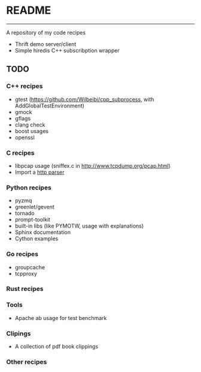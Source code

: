 # README
------
A repository of my code recipes

+ Thrift demo server/client
+ Simple hiredis C++ subscribption wrapper

## TODO

### C++ recipes
+ gtest (https://github.com/Wilbeibi/cpp_subprocess, with AddGlobalTestEnvironment)
+ gmock
+ gflags
+ clang check  
+ boost usages
+ openssl 

### C recipes
+ libpcap usage (sniffex.c in http://www.tcpdump.org/pcap.html)
+ Import a [http parser](https://github.com/facebook/proxygen/tree/master/proxygen/external/http_parser)

### Python recipes
+ pyzmq
+ greenlet/gevent
+ tornado
+ prompt-toolkit
+ built-in libs (like PYMOTW, usage with explanations)
+ Sphinx documentation  
+ Cython examples

### Go recipes
+ groupcache
+ tcpproxy

### Rust recipes

### Tools
+ Apache ab usage for test benchmark

### Clipings
+ A collection of pdf book clippings

### Other recipes
